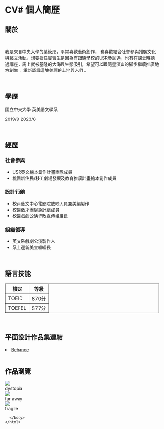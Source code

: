 # CV# 個人簡歷
<!DOCTYPE html>
<html>
 <link rel="stylesheet" href="mystyle.css"
  <body>
    <div>
      <h2>關於</h2>
      <br>
      <p>我是來自中央大學的葉筱彤，平常喜歡藝術創作，
也喜歡結合社會參與推廣文化與藝文活動。想要擔任實習生是因為有跟隨學校的USR參訪過，也有在課堂時聽過講座，馬上就被基隆的大海與生態吸引，希望可以跟隨星濱山的腳步繼續推廣地方創生 ，重新認識這塊美麗的土地與人們 。</p>
      <br>
      <h2>學歷</h2>
      <p>國立中央大學 英美語文學系</p>
      <p>2019/9-2023/6</p>
      <br>
      <h2>經歷</h2>
      <h3>社會參與</h3>
      <div>
        <ul>
          <li>USR英文繪本創作計畫團隊成員</li>
          <li>桃園新住民/移工劇場發展及教育推廣計畫繪本創作成員</li>
        </ul>
       <div>
         <h3>設計行銷</h3>
       </div>
        <ul>
          <li>校內藝文中心電影院放映人員兼美編製作</li>
          <li>校園徵才團隊設計組成員</li>
          <li>校園戲劇公演行政宣傳組組長</li>
        </ul>
       </div>
       <h3>組織領導</h3>
       <div>
        <ul>
          <li>英文系戲劇公演製作人</li>
          <li>系上迎新美宣組組長</li>
        </ul>
       </div>
      <br>
      <h2>語言技能</h2>
        <table border="1">
        <tr>
          <th>檢定</th>
          <th>等級</th>
         </tr>
         <tr>
           <td>TOEIC</td>
           <td>870分</td>
          </tr>
          <tr>
            <td>TOEFEL</td>
            <td>577分</td>
          </tr>
        </table>
      <br>
      <h2>平面設計作品集連結</h2>
      <li><a href= "https://www.behance.net/teresayeh2caf3">Behance</a></li>
      <br>
      <h2>作品瀏覽</h2>
          <div class="gallery">
           <a href="https://mir-s3-cdn-cf.behance.net/projects/max_808/1f5c9a119056675.Y3JvcCwxNDAwLDEwOTUsMCw2Mg.png" target="_blank">
           <img src="art profolio/dystopia.png">
         </a>
          <div class="remarks">
            dystopia
          </div>
        </div>
          <div class="gallery">
          <img src="https://mir-s3-cdn-cf.behance.net/projects/max_808/a02b11113640517.Y3JvcCw1ODQ5LDQ1NzUsNDMsMA.png"
          >
          <div class="remarks">
            far away
          </div>
        </div>
        <div class="gallery">
          <img src="https://mir-s3-cdn-cf.behance.net/projects/max_808/183694112044681.Y3JvcCwxMjAwLDkzOCwwLDA.jpg"
        >
          <div class="remarks">
            fragile
          </div>
        </div>

      </body>
    </html>
